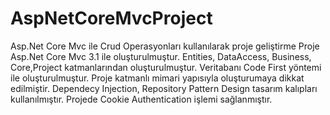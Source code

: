 # AspNetCoreMvcProject
Asp.Net Core Mvc ile Crud Operasyonları kullanılarak proje geliştirme
Proje Asp.Net Core Mvc 3.1 ile oluşturulmuştur. Entities, DataAccess, Business, Core,Project katmanlarından oluşturulmuştur. Veritabanı Code First yöntemi ile oluşturulmuştur.
Proje katmanlı mimari yapısıyla oluşturumaya dikkat edilmiştir. Dependecy Injection, Repository Pattern Design tasarım kalıpları kullanılmıştır.
Projede Cookie Authentication işlemi sağlanmıştır.

